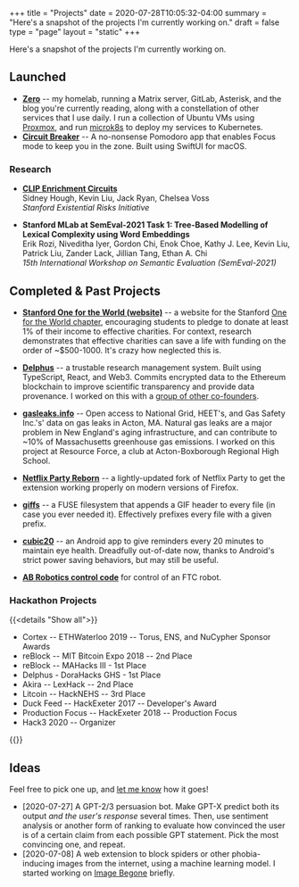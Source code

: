 +++
title = "Projects"
date = 2020-07-28T10:05:32-04:00
summary =  "Here's a snapshot of the projects I'm currently working on."
draft = false
type = "page"
layout = "static"
+++

Here's a snapshot of the projects I'm currently working on.

## Launched

- **[Zero][]** -- my homelab, running a Matrix server, GitLab, Asterisk, and the blog you're currently reading, along with a constellation of other services that I use daily. I run a collection of Ubuntu VMs using [Proxmox][], and run [microk8s][] to deploy my services to Kubernetes.
- **[Circuit Breaker](/apps/circuit-breaker/)** -- A no-nonsense Pomodoro app that enables Focus mode to keep you in the zone. Built using SwiftUI for macOS.

[zero]: https://github.com/kliu128/zero
[proxmox]: https://proxmox.com/en/
[microk8s]: https://microk8s.io

### Research

- **[CLIP Enrichment Circuits](https://seri-win21-circuits.github.io/clip-enrichment-circuits/)**  
  Sidney Hough, Kevin Liu, Jack Ryan, Chelsea Voss  
  _Stanford Existential Risks Initiative_

- **Stanford MLab at SemEval-2021 Task 1: Tree-Based Modelling of Lexical Complexity using Word Embeddings**  
  Erik Rozi, Niveditha Iyer, Gordon Chi, Enok Choe, Kathy J. Lee, Kevin Liu, Patrick Liu, Zander Lack, Jillian Tang, Ethan A. Chi  
  _15th International Workshop on Semantic Evaluation (SemEval-2021)_

## Completed & Past Projects

- **[Stanford One for the World (website)](https://onefortheworld.su.domains)** -- a website for the Stanford [One for the World chapter](https://1fortheworld.org/), encouraging students to pledge to donate at least 1% of their income to effective charities. For context, research demonstrates that effective charities can save a life with funding on the order of ~$500-1000. It's crazy how neglected this is.

- **[Delphus](https://delph.us)** -- a trustable research management system. Built using TypeScript, React, and Web3. Commits encrypted data to the Ethereum blockchain to improve scientific transparency and provide data provenance. I worked on this with a [group of other co-founders](https://delph.us/team).

- **[gasleaks.info](https://gasleaks.info)** -- Open access to National Grid, HEET's, and Gas Safety Inc.'s' data on gas leaks in Acton, MA. Natural gas leaks are a major problem in New England's aging infrastructure, and can contribute to ~10% of Massachusetts greenhouse gas emissions. I worked on this project at Resource Force, a club at Acton-Boxborough Regional High School.

- **[Netflix Party Reborn](https://github.com/kliu128/netflix-party-reborn)** -- a lightly-updated fork of Netflix Party to get the extension working properly on modern versions of Firefox.

- **[giffs](https://github.com/kliu128/giffs)** -- a FUSE filesystem that appends a GIF header to every file (in case you ever needed it). Effectively prefixes every file with a given prefix.

- **[cubic20](https://github.com/kliu128/cubic20)** -- an Android app to give reminders every 20 minutes to maintain eye health. Dreadfully out-of-date now, thanks to Android's strict power saving behaviors, but may still be useful.

- **[AB Robotics control code](https://github.com/acton-robotics-team/ftc_app)** for control of an FTC robot.

### Hackathon Projects

{{<details "Show all">}}

- Cortex -- ETHWaterloo 2019 -- Torus, ENS, and NuCypher Sponsor Awards
- reBlock -- MIT Bitcoin Expo 2018 -- 2nd Place
- reBlock -- MAHacks III - 1st Place
- Delphus - DoraHacks GHS - 1st Place
- Akira -- LexHack -- 2nd Place
- Litcoin -- HackNEHS -- 3rd Place
- Duck Feed -- HackExeter 2017 -- Developer's Award
- Production Focus -- HackExeter 2018 -- Production Focus
- Hack3 2020 -- Organizer

{{</details>}}

## Ideas

Feel free to pick one up, and [let me know](/about) how it goes!

- [2020-07-27] A GPT-2/3 persuasion bot. Make GPT-X predict both its output _and the user's response_ several times. Then, use sentiment analysis or another form of ranking to evaluate how convinced the user is of a certain claim from each possible GPT statement. Pick the most convincing one, and repeat.
- [2020-07-08] A web extension to block spiders or other phobia-inducing images from the internet, using a machine learning model. I started working on [Image Begone](https://github.com/kliu128/image-begone) briefly.
